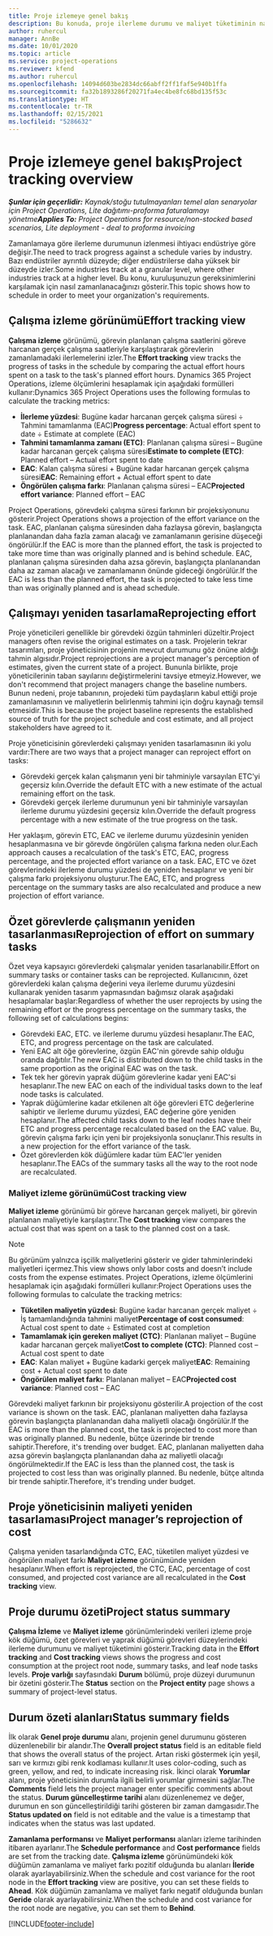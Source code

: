 ```yaml
---
title: Proje izlemeye genel bakış
description: Bu konuda, proje ilerleme durumu ve maliyet tüketiminin nasıl izleneceği hakkında bilgiler sağlanmaktadır.
author: ruhercul
manager: AnnBe
ms.date: 10/01/2020
ms.topic: article
ms.service: project-operations
ms.reviewer: kfend
ms.author: ruhercul
ms.openlocfilehash: 14094d603be2834dc66abff2ff1faf5e940b1ffa
ms.sourcegitcommit: fa32b1893286f20271fa4ec4be8fc68bd135f53c
ms.translationtype: HT
ms.contentlocale: tr-TR
ms.lasthandoff: 02/15/2021
ms.locfileid: "5286632"
---
```

# <a name="project-tracking-overview"></a><span data-ttu-id="6a4d8-103">Proje izlemeye genel bakış</span><span class="sxs-lookup"><span data-stu-id="6a4d8-103">Project tracking overview</span></span>

<span data-ttu-id="6a4d8-104">_**Şunlar için geçerlidir:** Kaynak/stoğu tutulmayanları temel alan senaryolar için Project Operations, Lite dağıtımı-proforma faturalamayı yönetme_</span><span class="sxs-lookup"><span data-stu-id="6a4d8-104">_**Applies To:** Project Operations for resource/non-stocked based scenarios, Lite deployment - deal to proforma invoicing_</span></span>

<span data-ttu-id="6a4d8-105">Zamanlamaya göre ilerleme durumunun izlenmesi ihtiyacı endüstriye göre değişir.</span><span class="sxs-lookup"><span data-stu-id="6a4d8-105">The need to track progress against a schedule varies by industry.</span></span> <span data-ttu-id="6a4d8-106">Bazı endüstriler ayrıntılı düzeyde; diğer endüstrilerse daha yüksek bir düzeyde izler.</span><span class="sxs-lookup"><span data-stu-id="6a4d8-106">Some industries track at a granular level, where other industries track at a higher level.</span></span> <span data-ttu-id="6a4d8-107">Bu konu, kuruluşunuzun gereksinimlerini karşılamak için nasıl zamanlanacağınızı gösterir.</span><span class="sxs-lookup"><span data-stu-id="6a4d8-107">This topic shows how to schedule in order to meet your organization's requirements.</span></span>

## <a name="effort-tracking-view"></a><span data-ttu-id="6a4d8-108">Çalışma izleme görünümü</span><span class="sxs-lookup"><span data-stu-id="6a4d8-108">Effort tracking view</span></span>

<span data-ttu-id="6a4d8-109">**Çalışma izleme** görünümü, görevin planlanan çalışma saatlerini göreve harcanan gerçek çalışma saatleriyle karşılaştırarak görevlerin zamanlamadaki ilerlemelerini izler.</span><span class="sxs-lookup"><span data-stu-id="6a4d8-109">The **Effort tracking** view tracks the progress of tasks in the schedule by comparing the actual effort hours spent on a task to the task's planned effort hours.</span></span> <span data-ttu-id="6a4d8-110">Dynamics 365 Project Operations, izleme ölçümlerini hesaplamak için aşağıdaki formülleri kullanır:</span><span class="sxs-lookup"><span data-stu-id="6a4d8-110">Dynamics 365 Project Operations uses the following formulas to calculate the tracking metrics:</span></span>

- <span data-ttu-id="6a4d8-111">**İlerleme yüzdesi**: Bugüne kadar harcanan gerçek çalışma süresi ÷ Tahmini tamamlanma (EAC)</span><span class="sxs-lookup"><span data-stu-id="6a4d8-111">**Progress percentage**: Actual effort spent to date ÷ Estimate at complete (EAC)</span></span> 
- <span data-ttu-id="6a4d8-112">**Tahmini tamamlanma zamanı (ETC)**: Planlanan çalışma süresi – Bugüne kadar harcanan gerçek çalışma süresi</span><span class="sxs-lookup"><span data-stu-id="6a4d8-112">**Estimate to complete (ETC)**: Planned effort – Actual effort spent to date</span></span> 
- <span data-ttu-id="6a4d8-113">**EAC**: Kalan çalışma süresi + Bugüne kadar harcanan gerçek çalışma süresi</span><span class="sxs-lookup"><span data-stu-id="6a4d8-113">**EAC**: Remaining effort + Actual effort spent to date</span></span> 
- <span data-ttu-id="6a4d8-114">**Öngörülen çalışma farkı**: Planlanan çalışma süresi – EAC</span><span class="sxs-lookup"><span data-stu-id="6a4d8-114">**Projected effort variance**: Planned effort – EAC</span></span>

<span data-ttu-id="6a4d8-115">Project Operations, görevdeki çalışma süresi farkının bir projeksiyonunu gösterir.</span><span class="sxs-lookup"><span data-stu-id="6a4d8-115">Project Operations shows a projection of the effort variance on the task.</span></span> <span data-ttu-id="6a4d8-116">EAC, planlanan çalışma süresinden daha fazlaysa görevin, başlangıçta planlanandan daha fazla zaman alacağı ve zamanlamanın gerisine düşeceği öngörülür.</span><span class="sxs-lookup"><span data-stu-id="6a4d8-116">If the EAC is more than the planned effort, the task is projected to take more time than was originally planned and is behind schedule.</span></span> <span data-ttu-id="6a4d8-117">EAC, planlanan çalışma süresinden daha azsa görevin, başlangıçta planlanandan daha az zaman alacağı ve zamanlamanın önünde gideceği öngörülür.</span><span class="sxs-lookup"><span data-stu-id="6a4d8-117">If the EAC is less than the planned effort, the task is projected to take less time than was originally planned and is ahead schedule.</span></span>

## <a name="reprojecting-effort"></a><span data-ttu-id="6a4d8-118">Çalışmayı yeniden tasarlama</span><span class="sxs-lookup"><span data-stu-id="6a4d8-118">Reprojecting effort</span></span>

<span data-ttu-id="6a4d8-119">Proje yöneticileri genellikle bir görevdeki özgün tahminleri düzeltir.</span><span class="sxs-lookup"><span data-stu-id="6a4d8-119">Project managers often revise the original estimates on a task.</span></span> <span data-ttu-id="6a4d8-120">Projelerin tekrar tasarımları, proje yöneticisinin projenin mevcut durumunu göz önüne aldığı tahmin algısıdır.</span><span class="sxs-lookup"><span data-stu-id="6a4d8-120">Project reprojections are a project manager's perception of estimates, given the current state of a project.</span></span> <span data-ttu-id="6a4d8-121">Bununla birlikte, proje yöneticilerinin taban sayılarını değiştirmelerini tavsiye etmeyiz.</span><span class="sxs-lookup"><span data-stu-id="6a4d8-121">However, we don't recommend that project managers change the baseline numbers.</span></span> <span data-ttu-id="6a4d8-122">Bunun nedeni, proje tabanının, projedeki tüm paydaşların kabul ettiği proje zamanlamasının ve maliyetlerin belirlenmiş tahmini için doğru kaynağı temsil etmesidir.</span><span class="sxs-lookup"><span data-stu-id="6a4d8-122">This is because the project baseline represents the established source of truth for the project schedule and cost estimate, and all project stakeholders have agreed to it.</span></span>

<span data-ttu-id="6a4d8-123">Proje yöneticisinin görevlerdeki çalışmayı yeniden tasarlamasının iki yolu vardır:</span><span class="sxs-lookup"><span data-stu-id="6a4d8-123">There are two ways that a project manager can reproject effort on tasks:</span></span>

- <span data-ttu-id="6a4d8-124">Görevdeki gerçek kalan çalışmanın yeni bir tahminiyle varsayılan ETC'yi geçersiz kılın.</span><span class="sxs-lookup"><span data-stu-id="6a4d8-124">Override the default ETC with a new estimate of the actual remaining effort on the task.</span></span> 
- <span data-ttu-id="6a4d8-125">Görevdeki gerçek ilerleme durumunun yeni bir tahminiyle varsayılan ilerleme durumu yüzdesini geçersiz kılın.</span><span class="sxs-lookup"><span data-stu-id="6a4d8-125">Override the default progress percentage with a new estimate of the true progress on the task.</span></span>

<span data-ttu-id="6a4d8-126">Her yaklaşım, görevin ETC, EAC ve ilerleme durumu yüzdesinin yeniden hesaplanmasına ve bir görevde öngörülen çalışma farkına neden olur.</span><span class="sxs-lookup"><span data-stu-id="6a4d8-126">Each approach causes a recalculation of the task's ETC, EAC, progress percentage, and the projected effort variance on a task.</span></span> <span data-ttu-id="6a4d8-127">EAC, ETC ve özet görevlerindeki ilerleme durumu yüzdesi de yeniden hesaplanır ve yeni bir çalışma farkı projeksiyonu oluşturur.</span><span class="sxs-lookup"><span data-stu-id="6a4d8-127">The EAC, ETC, and progress percentage on the summary tasks are also recalculated and produce a new projection of effort variance.</span></span>

## <a name="reprojection-of-effort-on-summary-tasks"></a><span data-ttu-id="6a4d8-128">Özet görevlerde çalışmanın yeniden tasarlanması</span><span class="sxs-lookup"><span data-stu-id="6a4d8-128">Reprojection of effort on summary tasks</span></span>

<span data-ttu-id="6a4d8-129">Özet veya kapsayıcı görevlerdeki çalışmalar yeniden tasarlanabilir.</span><span class="sxs-lookup"><span data-stu-id="6a4d8-129">Effort on summary tasks or container tasks can be reprojected.</span></span> <span data-ttu-id="6a4d8-130">Kullanıcının, özet görevlerdeki kalan çalışma değerini veya ilerleme durumu yüzdesini kullanarak yeniden tasarım yapmasından bağımsız olarak aşağıdaki hesaplamalar başlar:</span><span class="sxs-lookup"><span data-stu-id="6a4d8-130">Regardless of whether the user reprojects by using the remaining effort or the progress percentage on the summary tasks, the following set of calculations begins:</span></span>

- <span data-ttu-id="6a4d8-131">Görevdeki EAC, ETC. ve ilerleme durumu yüzdesi hesaplanır.</span><span class="sxs-lookup"><span data-stu-id="6a4d8-131">The EAC, ETC, and progress percentage on the task are calculated.</span></span>
- <span data-ttu-id="6a4d8-132">Yeni EAC alt öğe görevlerine, özgün EAC'nin görevde sahip olduğu oranda dağıtılır.</span><span class="sxs-lookup"><span data-stu-id="6a4d8-132">The new EAC is distributed down to the child tasks in the same proportion as the original EAC was on the task.</span></span>
- <span data-ttu-id="6a4d8-133">Tek tek her görevin yaprak düğüm görevlerine kadar yeni EAC'si hesaplanır.</span><span class="sxs-lookup"><span data-stu-id="6a4d8-133">The new EAC on each of the individual tasks down to the leaf node tasks is calculated.</span></span> 
- <span data-ttu-id="6a4d8-134">Yaprak düğümlerine kadar etkilenen alt öğe görevleri ETC değerlerine sahiptir ve ilerleme durumu yüzdesi, EAC değerine göre yeniden hesaplanır.</span><span class="sxs-lookup"><span data-stu-id="6a4d8-134">The affected child tasks down to the leaf nodes have their ETC and progress percentage recalculated based on the EAC value.</span></span> <span data-ttu-id="6a4d8-135">Bu, görevin çalışma farkı için yeni bir projeksiyonla sonuçlanır.</span><span class="sxs-lookup"><span data-stu-id="6a4d8-135">This results in a new projection for the effort variance of the task.</span></span> 
- <span data-ttu-id="6a4d8-136">Özet görevlerden kök düğümlere kadar tüm EAC'ler yeniden hesaplanır.</span><span class="sxs-lookup"><span data-stu-id="6a4d8-136">The EACs of the summary tasks all the way to the root node are recalculated.</span></span>

### <a name="cost-tracking-view"></a><span data-ttu-id="6a4d8-137">Maliyet izleme görünümü</span><span class="sxs-lookup"><span data-stu-id="6a4d8-137">Cost tracking view</span></span> 

<span data-ttu-id="6a4d8-138">**Maliyet izleme** görünümü bir göreve harcanan gerçek maliyeti, bir görevin planlanan maliyetiyle karşılaştırır.</span><span class="sxs-lookup"><span data-stu-id="6a4d8-138">The **Cost tracking** view compares the actual cost that was spent on a task to the planned cost on a task.</span></span> 

> [!NOTE]
> <span data-ttu-id="6a4d8-139">Bu görünüm yalnızca işçilik maliyetlerini gösterir ve gider tahminlerindeki maliyetleri içermez.</span><span class="sxs-lookup"><span data-stu-id="6a4d8-139">This view shows only labor costs and doesn’t include costs from the expense estimates.</span></span> <span data-ttu-id="6a4d8-140">Project Operations, izleme ölçümlerini hesaplamak için aşağıdaki formülleri kullanır:</span><span class="sxs-lookup"><span data-stu-id="6a4d8-140">Project Operations uses the following formulas to calculate the tracking metrics:</span></span>

- <span data-ttu-id="6a4d8-141">**Tüketilen maliyetin yüzdesi**: Bugüne kadar harcanan gerçek maliyet ÷ İş tamamlandığında tahmini maliyet</span><span class="sxs-lookup"><span data-stu-id="6a4d8-141">**Percentage of cost consumed**: Actual cost spent to date ÷ Estimated cost at completion</span></span>
- <span data-ttu-id="6a4d8-142">**Tamamlamak için gereken maliyet (CTC)**: Planlanan maliyet – Bugüne kadar harcanan gerçek maliyet</span><span class="sxs-lookup"><span data-stu-id="6a4d8-142">**Cost to complete (CTC)**: Planned cost – Actual cost spent to date</span></span>
- <span data-ttu-id="6a4d8-143">**EAC**: Kalan maliyet + Bugüne kadarki gerçek maliyet</span><span class="sxs-lookup"><span data-stu-id="6a4d8-143">**EAC**: Remaining cost + Actual cost spent to date</span></span>
- <span data-ttu-id="6a4d8-144">**Öngörülen maliyet farkı**: Planlanan maliyet – EAC</span><span class="sxs-lookup"><span data-stu-id="6a4d8-144">**Projected cost variance**: Planned cost – EAC</span></span>

<span data-ttu-id="6a4d8-145">Görevdeki maliyet farkının bir projeksiyonu gösterilir.</span><span class="sxs-lookup"><span data-stu-id="6a4d8-145">A projection of the cost variance is shown on the task.</span></span> <span data-ttu-id="6a4d8-146">EAC, planlanan maliyetten daha fazlaysa görevin başlangıçta planlanandan daha maliyetli olacağı öngörülür.</span><span class="sxs-lookup"><span data-stu-id="6a4d8-146">If the EAC is more than the planned cost, the task is projected to cost more than was originally planned.</span></span> <span data-ttu-id="6a4d8-147">Bu nedenle, bütçe üzerinde bir trende sahiptir.</span><span class="sxs-lookup"><span data-stu-id="6a4d8-147">Therefore, it's trending over budget.</span></span> <span data-ttu-id="6a4d8-148">EAC, planlanan maliyetten daha azsa görevin başlangıçta planlanandan daha az maliyetli olacağı öngörülmektedir.</span><span class="sxs-lookup"><span data-stu-id="6a4d8-148">If the EAC is less than the planned cost, the task is projected to cost less than was originally planned.</span></span> <span data-ttu-id="6a4d8-149">Bu nedenle, bütçe altında bir trende sahiptir.</span><span class="sxs-lookup"><span data-stu-id="6a4d8-149">Therefore, it's trending under budget.</span></span>

## <a name="project-managers-reprojection-of-cost"></a><span data-ttu-id="6a4d8-150">Proje yöneticisinin maliyeti yeniden tasarlaması</span><span class="sxs-lookup"><span data-stu-id="6a4d8-150">Project manager’s reprojection of cost</span></span>

<span data-ttu-id="6a4d8-151">Çalışma yeniden tasarlandığında CTC, EAC, tüketilen maliyet yüzdesi ve öngörülen maliyet farkı **Maliyet izleme** görünümünde yeniden hesaplanır.</span><span class="sxs-lookup"><span data-stu-id="6a4d8-151">When effort is reprojected, the CTC, EAC, percentage of cost consumed, and projected cost variance are all recalculated in the **Cost tracking** view.</span></span>

## <a name="project-status-summary"></a><span data-ttu-id="6a4d8-152">Proje durumu özeti</span><span class="sxs-lookup"><span data-stu-id="6a4d8-152">Project status summary</span></span>

<span data-ttu-id="6a4d8-153">**Çalışma İzleme** ve **Maliyet izleme** görünümlerindeki verileri izleme proje kök düğümü, özet görevleri ve yaprak düğümü görevleri düzeylerindeki ilerleme durumunu ve maliyet tüketimini gösterir.</span><span class="sxs-lookup"><span data-stu-id="6a4d8-153">Tracking data in the **Effort tracking** and **Cost tracking** views shows the progress and cost consumption at the project root node, summary tasks, and leaf node tasks levels.</span></span> <span data-ttu-id="6a4d8-154">**Proje varlığı** sayfasındaki **Durum** bölümü, proje düzeyi durumunun bir özetini gösterir.</span><span class="sxs-lookup"><span data-stu-id="6a4d8-154">The **Status** section on the **Project entity** page shows a summary of project-level status.</span></span>

## <a name="status-summary-fields"></a><span data-ttu-id="6a4d8-155">Durum özeti alanları</span><span class="sxs-lookup"><span data-stu-id="6a4d8-155">Status summary fields</span></span>

<span data-ttu-id="6a4d8-156">İlk olarak **Genel proje durumu** alanı, projenin genel durumunu gösteren düzenlenebilir bir alandır.</span><span class="sxs-lookup"><span data-stu-id="6a4d8-156">The **Overall project status** field is an editable field that shows the overall status of the project.</span></span> <span data-ttu-id="6a4d8-157">Artan riski göstermek için yeşil, sarı ve kırmızı gibi renk kodlaması kullanır.</span><span class="sxs-lookup"><span data-stu-id="6a4d8-157">It uses color-coding, such as green, yellow, and red, to indicate increasing risk.</span></span> <span data-ttu-id="6a4d8-158">İkinci olarak **Yorumlar** alanı, proje yöneticisinin durumla ilgili belirli yorumlar girmesini sağlar.</span><span class="sxs-lookup"><span data-stu-id="6a4d8-158">The **Comments** field lets the project manager enter specific comments about the status.</span></span> <span data-ttu-id="6a4d8-159">**Durum güncelleştirme tarihi** alanı düzenlenemez ve değer, durumun en son güncelleştirildiği tarihi gösteren bir zaman damgasıdır.</span><span class="sxs-lookup"><span data-stu-id="6a4d8-159">The **Status updated on** field is not editable and the value is a timestamp that indicates when the status was last updated.</span></span>

<span data-ttu-id="6a4d8-160">**Zamanlama performansı** ve **Maliyet performansı** alanları izleme tarihinden itibaren ayarlanır.</span><span class="sxs-lookup"><span data-stu-id="6a4d8-160">The **Schedule performance** and **Cost performance** fields are set from the tracking date.</span></span> <span data-ttu-id="6a4d8-161">**Çalışma izleme** görünümündeki kök düğümün zamanlama ve maliyet farkı pozitif olduğunda bu alanları **İleride** olarak ayarlayabilirsiniz.</span><span class="sxs-lookup"><span data-stu-id="6a4d8-161">When the schedule and cost variance for the root node in the **Effort tracking** view are positive, you can set these fields to **Ahead**.</span></span> <span data-ttu-id="6a4d8-162">Kök düğümün zamanlama ve maliyet farkı negatif olduğunda bunları **Geride** olarak ayarlayabilirsiniz.</span><span class="sxs-lookup"><span data-stu-id="6a4d8-162">When the schedule and cost variance for the root node are negative, you can set them to **Behind**.</span></span>


[!INCLUDE[footer-include](../includes/footer-banner.md)]